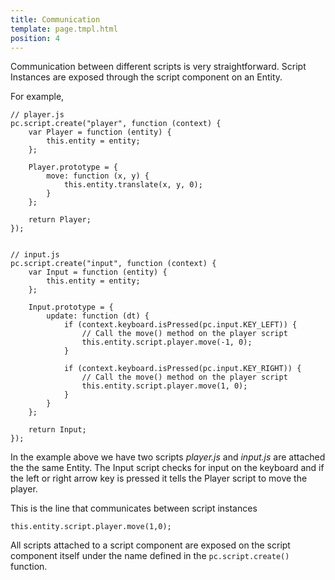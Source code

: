 ```yaml
---
title: Communication
template: page.tmpl.html
position: 4
---
```


Communication between different scripts is very straightforward. Script Instances are exposed through the script component on an Entity.

For example,

~~~javascript~~~
// player.js
pc.script.create("player", function (context) {
    var Player = function (entity) {
        this.entity = entity;
    };

    Player.prototype = {
        move: function (x, y) {
            this.entity.translate(x, y, 0);
        }
    };

    return Player;
});


// input.js
pc.script.create("input", function (context) {
    var Input = function (entity) {
        this.entity = entity;
    };

    Input.prototype = {
        update: function (dt) {
            if (context.keyboard.isPressed(pc.input.KEY_LEFT)) {
                // Call the move() method on the player script
                this.entity.script.player.move(-1, 0);
            }

            if (context.keyboard.isPressed(pc.input.KEY_RIGHT)) {
                // Call the move() method on the player script
                this.entity.script.player.move(1, 0);
            }
        }
    };

    return Input;
});
~~~

In the example above we have two scripts *player.js* and *input.js* are attached the the same Entity. The Input script checks for input on the keyboard and if the left or right arrow key is pressed it tells the Player script to move the player.

This is the line that communicates between script instances

`this.entity.script.player.move(1,0);`

All scripts attached to a script component are exposed on the script component itself under the name defined in the `pc.script.create()` function.


